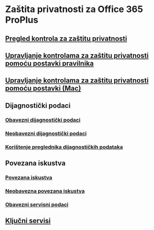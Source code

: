 # Zaštita privatnosti za Office 365 ProPlus
## [Pregled kontrola za zaštitu privatnosti](overview-privacy-controls.md)
## [Upravljanje kontrolama za zaštitu privatnosti pomoću postavki pravilnika](manage-privacy-controls.md)
## [Upravljanje kontrolama za zaštitu privatnosti pomoću postavki (Mac)](mac-privacy-preferences.md)

## Dijagnostički podaci
### [Obavezni dijagnostički podaci](required-diagnostic-data.md)
### [Neobavezni dijagnostički podaci](optional-diagnostic-data.md)
### [Korištenje preglednika dijagnostičkih podataka](https://support.office.com/article/cf761ce9-d805-4c60-a339-4e07f3182855)

## Povezana iskustva
### [Povezana iskustva](connected-experiences.md)
### [Neobavezna povezana iskustva](optional-connected-experiences.md)
### [Obavezni servisni podaci](required-service-data.md)

## [Ključni servisi](essential-services.md)